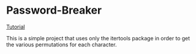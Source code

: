 # Password-Breaker

[Tutorial](https://youtu.be/IVg8Jg0JhoU)

This is a simple project that uses only the itertools package in order to get the various permutations for each character. 

